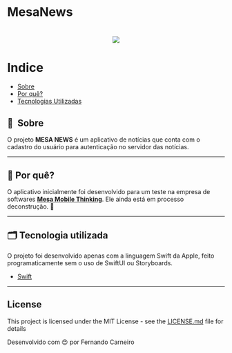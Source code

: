 # MesaNews
<h1 align="center">
    <img src="https://www.mesainc.com.br/_nuxt/img/1576ed4.svg">
</h1>

# Indice

- [Sobre](#-sobre)
- [Por quê?](#-por-que)
- [Tecnologias Utilizadas](#-tecnologia-utilizada)


## 🔖&nbsp; Sobre

O projeto **MESA NEWS** é um aplicativo de notícias que conta com o cadastro do usuário para autenticação no servidor das notícias.

---

## 🚀 Por quê?

O aplicativo inicialmente foi desenvolvido para um teste na empresa de softwares <a href= "https://www.mesainc.com.br">**Mesa Mobile Thinking**</a>. Ele ainda está em processo deconstrução. :construction:

---

## 🗂 Tecnologia utilizada

O projeto foi desenvolvido apenas com a linguagem Swift da Apple, feito programaticamente sem o uso de SwiftUI ou Storyboards.

- [Swift](https://www.apple.com/br/swift/)

---

## License

This project is licensed under the MIT License - see the [LICENSE.md](https://github.com/steniowagner/mindCast/blob/master/LICENSE) file for details



Desenvolvido com :heart_eyes: por Fernando Carneiro 
